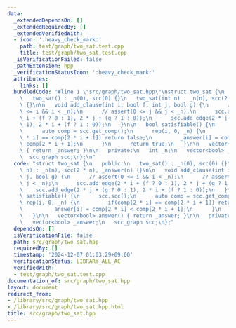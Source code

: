 ```yaml
---
data:
  _extendedDependsOn: []
  _extendedRequiredBy: []
  _extendedVerifiedWith:
  - icon: ':heavy_check_mark:'
    path: test/graph/two_sat.test.cpp
    title: test/graph/two_sat.test.cpp
  _isVerificationFailed: false
  _pathExtension: hpp
  _verificationStatusIcon: ':heavy_check_mark:'
  attributes:
    links: []
  bundledCode: "#line 1 \"src/graph/two_sat.hpp\"\nstruct two_sat {\n   public:\n\
    \   two_sat() : _n(0), scc(0) {}\n   two_sat(int n) : _n(n), scc(2 * n), _answer(n)\
    \ {}\n\n   void add_clause(int i, bool f, int j, bool g) {\n      // assert(0\
    \ <= i && i < _n);\n      // assert(0 <= j && j < _n);\n      scc.add_edge(2 *\
    \ i + (f ? 0 : 1), 2 * j + (g ? 1 : 0));\n      scc.add_edge(2 * j + (g ? 0 :\
    \ 1), 2 * i + (f ? 1 : 0));\n   }\n\n   bool satisfiable() {\n      scc.scc();\n\
    \      auto comp = scc.get_comp();\n      rep(i, 0, _n) {\n         if(comp[2\
    \ * i] == comp[2 * i + 1]) return false;\n         _answer[i] = comp[2 * i] <\
    \ comp[2 * i + 1];\n      }\n      return true;\n   }\n\n   vector<bool> answer()\
    \ { return _answer; }\n\n   private:\n   int _n;\n   vector<bool> _answer;\n \
    \  scc_graph scc;\n};\n"
  code: "struct two_sat {\n   public:\n   two_sat() : _n(0), scc(0) {}\n   two_sat(int\
    \ n) : _n(n), scc(2 * n), _answer(n) {}\n\n   void add_clause(int i, bool f, int\
    \ j, bool g) {\n      // assert(0 <= i && i < _n);\n      // assert(0 <= j &&\
    \ j < _n);\n      scc.add_edge(2 * i + (f ? 0 : 1), 2 * j + (g ? 1 : 0));\n  \
    \    scc.add_edge(2 * j + (g ? 0 : 1), 2 * i + (f ? 1 : 0));\n   }\n\n   bool\
    \ satisfiable() {\n      scc.scc();\n      auto comp = scc.get_comp();\n     \
    \ rep(i, 0, _n) {\n         if(comp[2 * i] == comp[2 * i + 1]) return false;\n\
    \         _answer[i] = comp[2 * i] < comp[2 * i + 1];\n      }\n      return true;\n\
    \   }\n\n   vector<bool> answer() { return _answer; }\n\n   private:\n   int _n;\n\
    \   vector<bool> _answer;\n   scc_graph scc;\n};"
  dependsOn: []
  isVerificationFile: false
  path: src/graph/two_sat.hpp
  requiredBy: []
  timestamp: '2024-12-07 01:03:29+09:00'
  verificationStatus: LIBRARY_ALL_AC
  verifiedWith:
  - test/graph/two_sat.test.cpp
documentation_of: src/graph/two_sat.hpp
layout: document
redirect_from:
- /library/src/graph/two_sat.hpp
- /library/src/graph/two_sat.hpp.html
title: src/graph/two_sat.hpp
---
```


